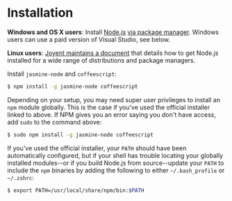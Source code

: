 # Installation

**Windows and OS X users**: Install [Node.js](http://nodejs.org/) [via package manager](https://github.com/joyent/node/wiki/Installing-Node.js-via-package-manager). Windows users can use a paid version of Visual Studio, see below.

**Linux users**: [Joyent maintains a document][linstall] that details how to get Node.js installed for a wide range of distributions and package managers.

[linstall]: https://github.com/joyent/node/wiki/Installing-Node.js-via-package-manager

Install `jasmine-node` and `coffeescript`:

```bash
$ npm install -g jasmine-node coffeescript
```

Depending on your setup, you may need super user privileges to install an `npm` module globally. This is the case if you've used the official installer linked to above. If NPM gives you an error saying you don't have access, add `sudo` to the command above:

```bash
$ sudo npm install -g jasmine-node coffeescript
```

If you've used the official installer, your `PATH` should have been automatically configured, but if your shell has trouble locating your globally installed modules--or if you build Node.js from source--update your `PATH` to include the `npm` binaries by adding the following to either `~/.bash_profile` or `~/.zshrc`:

```bash
$ export PATH=/usr/local/share/npm/bin:$PATH
```
